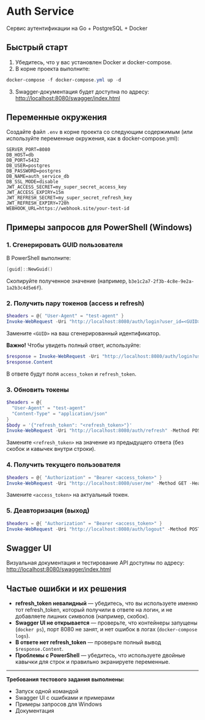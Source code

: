 # Auth Service

Сервис аутентификации на Go + PostgreSQL + Docker

## Быстрый старт

1. Убедитесь, что у вас установлен Docker и docker-compose.
2. В корне проекта выполните:

```powershell
docker-compose -f docker-compose.yml up -d
```

3. Swagger-документация будет доступна по адресу: [http://localhost:8080/swagger/index.html](http://localhost:8080/swagger/index.html)

## Переменные окружения

Создайте файл `.env` в корне проекта со следующим содержимым (или используйте переменные окружения, как в docker-compose.yml):

```
SERVER_PORT=8080
DB_HOST=db
DB_PORT=5432
DB_USER=postgres
DB_PASSWORD=postgres
DB_NAME=auth_service_db
DB_SSL_MODE=disable
JWT_ACCESS_SECRET=my_super_secret_access_key
JWT_ACCESS_EXPIRY=15m
JWT_REFRESH_SECRET=my_super_secret_refresh_key
JWT_REFRESH_EXPIRY=720h
WEBHOOK_URL=https://webhook.site/your-test-id
```

## Примеры запросов для PowerShell (Windows)

### 1. Сгенерировать GUID пользователя

В PowerShell выполните:
```powershell
[guid]::NewGuid()
```
Скопируйте полученное значение (например, `b3e1c2a7-2f3b-4c8e-9e2a-1a2b3c4d5e6f`).

### 2. Получить пару токенов (access и refresh)
```powershell
$headers = @{ "User-Agent" = "test-agent" }
Invoke-WebRequest -Uri "http://localhost:8080/auth/login?user_id=<GUID>" -Method POST -Headers $headers
```
Замените `<GUID>` на ваш сгенерированный идентификатор.

**Важно!** Чтобы увидеть полный ответ, используйте:
```powershell
$response = Invoke-WebRequest -Uri "http://localhost:8080/auth/login?user_id=<GUID>" -Method POST -Headers $headers
$response.Content
```
В ответе будут поля `access_token` и `refresh_token`.

### 3. Обновить токены
```powershell
$headers = @{ 
  "User-Agent" = "test-agent"
  "Content-Type" = "application/json"
}
$body = '{"refresh_token": "<refresh_token>"}'
Invoke-WebRequest -Uri "http://localhost:8080/auth/refresh" -Method POST -Headers $headers -Body $body
```
Замените `<refresh_token>` на значение из предыдущего ответа (без скобок и кавычек внутри строки).

### 4. Получить текущего пользователя
```powershell
$headers = @{ "Authorization" = "Bearer <access_token>" }
Invoke-WebRequest -Uri "http://localhost:8080/user/me" -Method GET -Headers $headers
```
Замените `<access_token>` на актуальный токен.

### 5. Деавторизация (выход)
```powershell
$headers = @{ "Authorization" = "Bearer <access_token>" }
Invoke-WebRequest -Uri "http://localhost:8080/auth/logout" -Method POST -Headers $headers
```

## Swagger UI

Визуальная документация и тестирование API доступны по адресу:
[http://localhost:8080/swagger/index.html](http://localhost:8080/swagger/index.html)

## Частые ошибки и их решения

- **refresh_token невалидный** — убедитесь, что вы используете именно тот refresh_token, который получили в ответе на логин, и не добавляете лишних символов (например, скобок).
- **Swagger UI не открывается** — проверьте, что контейнеры запущены (`docker ps`), порт 8080 не занят, и нет ошибок в логах (`docker-compose logs`).
- **В ответе нет refresh_token** — проверьте полный вывод `$response.Content`.
- **Проблемы с PowerShell** — убедитесь, что используете двойные кавычки для строк и правильно экранируете переменные.

---

**Требования тестового задания выполнены:**
- Запуск одной командой
- Swagger UI с ошибками и примерами
- Примеры запросов для Windows
- Документация 